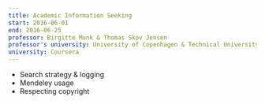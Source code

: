 ```yaml
---
title: Academic Information Seeking
start: 2016-06-01
end: 2016-06-25
professor: Birgitte Munk & Thomas Skov Jensen
professor's university: University of Copenhagen & Technical University of Denmark
university: Coursera
---
```

- Search strategy &amp; logging
- Mendeley usage
- Respecting copyright

